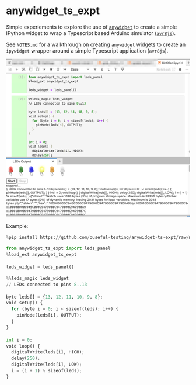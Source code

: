 # anywidget_ts_expt

Simple experiements to explore the use of [`anywidget`](https://anywidget.dev/) to create a simple IPython widget to wrap a Typescript based Arduino simulator ([`avr8js`](https://github.com/wokwi/avr8js)).

See [`NOTES.md`](./NOTES.md) for a walkthrough on creating `anywidget` widgets to create an `ipywidget` wrapper around a simple Typescript application (`avr8js`).

![Example widget panel and magic](images/example.png)

Example:

```python
%pip install https://github.com/ouseful-testing/anywidget-ts-expt/raw/main/dist/anywidget_ts_expt-0.0.1-py2.py3-none-any.whl
```

```python
from anywidget_ts_expt import leds_panel
%load_ext anywidget_ts_expt

leds_widget = leds_panel()
```

```python
%%leds_magic leds_widget
// LEDs connected to pins 8..13

byte leds[] = {13, 12, 11, 10, 9, 8};
void setup() {
  for (byte i = 0; i < sizeof(leds); i++) {
    pinMode(leds[i], OUTPUT);
  }
}

int i = 0;
void loop() {
  digitalWrite(leds[i], HIGH);
  delay(250);
  digitalWrite(leds[i], LOW);
  i = (i + 1) % sizeof(leds);
}
```
